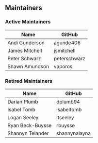 ## Maintainers

### Active Maintainers

| Name | GitHub |
| --- | --- |
| Andi Gunderson | agunde406 |
| James Mitchell | jsmitchell |
| Peter Schwarz | peterschwarz |
| Shawn Amundson | vaporos |

### Retired Maintainers

| Name | GitHub |
| --- | --- |
| Darian Plumb | dplumb94 |
| Isabel Tomb | isabeltomb |
| Logan Seeley | ltseeley |
| Ryan Beck-Buysse | rbuysse |
| Shannyn Telander | shannynalayna |
